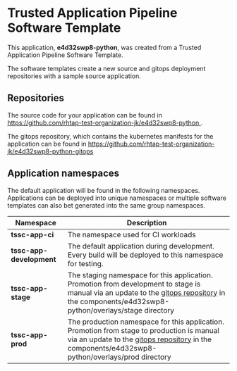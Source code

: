 # Trusted Application Pipeline Software Template

This application, **e4d32swp8-python**, was created from a Trusted Application Pipeline Software Template.

The software templates create a new source and gitops deployment repositories with a sample source application. 

## Repositories

The source code for your application can be found in [https://github.com/rhtap-test-organization-jk/e4d32swp8-python ](https://github.com/rhtap-test-organization-jk/e4d32swp8-python ).
 
The gitops repository, which contains the kubernetes manifests for the application can be found in 
[https://github.com/rhtap-test-organization-jk/e4d32swp8-python-gitops ](https://github.com/rhtap-test-organization-jk/e4d32swp8-python-gitops ) 

## Application namespaces 

The default application will be found in the following namespaces. Applications can be deployed into unique namespaces or multiple software templates can also bet generated into the same group namespaces.  

|  Namespace   |  Description   |  
| -------- | -------- |
| **tssc-app-ci** | The namespace used for CI workloads |
| **tssc-app-development** | The default application during development. Every build will be deployed to this namespace for testing. |
| **tssc-app-stage** | The staging namespace for this application. Promotion from development to stage is manual via an update to the [gitops repository](https://github.com/rhtap-test-organization-jk/e4d32swp8-python-gitops ) in the components/e4d32swp8-python/overlays/stage directory |
| **tssc-app-prod** | The production namespace for this application. Promotion from stage to production is manual via an update to the [gitops repository](https://github.com/rhtap-test-organization-jk/e4d32swp8-python-gitops ) in the components/e4d32swp8-python/overlays/prod directory |